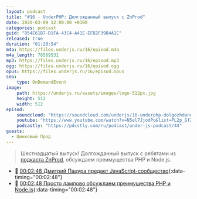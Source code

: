 ```yaml
---
layout: podcast
title: "#16 - UnderPHP: Долгожданный выпуск с ZnProd"
date: 2020-03-09 12:00:00 +0300
categories: podcast
guid: "D54E61B7-D1FA-43C4-A41E-EFB2F39B4A1C"
released: true
duration: "01:20:54"
m4a: https://files.underjs.ru/16/episod.m4a
m4a_length: 78569531
mp3: https://files.underjs.ru/16/episod.mp3
ogg: https://files.underjs.ru/16/episod.ogg
opus: https://files.underjs.ru/16/episod.opus
seo:
    type: OnDemandEvent
image:
    path: https://underjs.ru/assets/images/logo-512px.jpg
    height: 512
    width: 512
episod:
    soundcloud: "https://soundcloud.com/underjs/16-underphp-dolgozhdannyy-vypusk-s-znprod"
    youtube: "https://www.youtube.com/watch?v=N5el7JjodPo&list=PL2p_GfZz-_1OWXrKUZRBc8LzMz5FJNXW7"
    podcastly: "https://pdcstly.com/ru/podcast/under-js-podcast/44"
guests:
  - Цинковый Прод
---
```


> Шестнадцатый выпуск! Долгожданный выпуск с ребятами из [подкаста ZnProd](https://soundcloud.com/znprod), обсуждаем преимущества PHP и Node.js.

- 🤔 [00:02:48 Дмитрий Пацура предает JavaScript-сообщество](#){:data-timing="00:02:48"}
- 🤔 [00:02:48 Просто лампово обсуждаем преимущества PHP и Node.js](#){:data-timing="00:02:48"}
